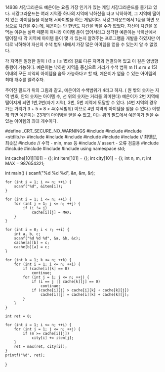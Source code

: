 14938 서강그라운드
예은이는 요즘 가장 인기가 있는 게임 서강그라운드를 즐기고 있다. 서강그라운드는 여러 지역중 하나의 지역에 낙하산을 타고 낙하하여, 
그 지역에 떨어져 있는 아이템들을 이용해 서바이벌을 하는 게임이다. 서강그라운드에서 1등을 하면 보상으로 치킨을 주는데, 예은이는 단 한번도 치킨을 먹을 수가 없었다. 
자신이 치킨을 못 먹는 이유는 실력 때문이 아니라 아이템 운이 없어서라고 생각한 예은이는 낙하산에서 떨어질 때 각 지역에 아이템 들이 몇 개 있는지 알려주는 
프로그램을 개발을 하였지만 어디로 낙하해야 자신의 수색 범위 내에서 가장 많은 아이템을 얻을 수 있는지 알 수 없었다.

각 지역은 일정한 길이 l (1 ≤ l ≤ 15)의 길로 다른 지역과 연결되어 있고 이 길은 양방향 통행이 가능하다. 
예은이는 낙하한 지역을 중심으로 거리가 수색 범위 m (1 ≤ m ≤ 15) 이내의 모든 지역의 아이템을 습득 가능하다고 할 때, 예은이가 얻을 수 있는 아이템의 최대 개수를 알려주자.

주어진 필드가 위의 그림과 같고, 예은이의 수색범위가 4라고 하자. ( 원 밖의 숫자는 지역 번호, 안의 숫자는 아이템 수, 선 위의 숫자는 거리를 의미한다) 
예은이가 2번 지역에 떨어지게 되면 1번,2번(자기 지역), 3번, 5번 지역에 도달할 수 있다. 
(4번 지역의 경우 가는 거리가 3 + 5 = 8 > 4(수색범위) 이므로 4번 지역의 아이템을 얻을 수 없다.) 이렇게 되면 예은이는 23개의 아이템을 얻을 수 있고, 
이는 위의 필드에서 예은이가 얻을 수 있는 아이템의 최대 개수이다.



#define _CRT_SECURE_NO_WARNINGS
#include <numeric>
#include <cstdio>
#include <stdlib.h>
#include <iostream>
#include <cstring>
#include <string>
#include <algorithm>
#include <vector>
#include <climits>   // 최댓값, 최솟값
#include <cmath>   // 수학 - min, max 등
#include <cassert>   // assert - 오류 검출용
#include <queue>
#include <stack>
#include <deque>
#include <map>
#include <set>
using namespace std;

int cache[101][101] = {};
int item[101] = {};
int city[101] = {};
int n, m, r;
int MAX = 987654321;

int main() {
	scanf("%d %d %d", &n, &m, &r);

	for (int i = 1; i <= n; ++i) {
		scanf("%d", &item[i]);
	}

	for (int i = 1; i <= n; ++i) {
		for (int j = 1; j <= n; ++j) {
			if (i != j)
				cache[i][j] = MAX;
		}
	}

	for (int i = 0; i < r; ++i) {
		int a, b, c;
		scanf("%d %d %d", &a, &b, &c);
		cache[a][b] = c;
		cache[b][a] = c;
	}

	for (int k = 1; k <= n; ++k) {
		for (int i = 1; i <= n; ++i) {
			if (cache[i][k] == 0)
				continue;
			for (int j = 1; j <= n; ++j) {
				if (i == j || cache[k][j] == 0)
					continue;
				if (cache[i][j] > cache[i][k] + cache[k][j])
					cache[i][j] = cache[i][k] + cache[k][j];
			}
		}
	}

	int ret = 0;

	for (int i = 1; i <= n; ++i) {
		for (int j = 1; j <= n; ++j) {
			if (m >= cache[i][j])
				city[i] += item[j];
		}
		ret = max(ret, city[i]);
	}
	printf("%d", ret);
}
